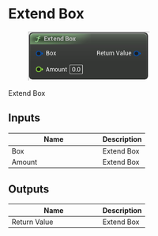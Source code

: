 # Extend Box

<div align="left" data-full-width="false"><figure><img src="../../../../.gitbook/assets/extend_box.png" alt=""><figcaption></figcaption></figure></div>

Extend Box

## Inputs

<table><thead><tr><th width="170">Name</th><th>Description</th></tr></thead><tbody><tr><td>Box</td><td>Extend Box</td></tr><tr><td>Amount</td><td>Extend Box</td></tr></tbody></table>

## Outputs

<table><thead><tr><th width="170">Name</th><th>Description</th></tr></thead><tbody><tr><td>Return Value</td><td>Extend Box</td></tr></tbody></table>
